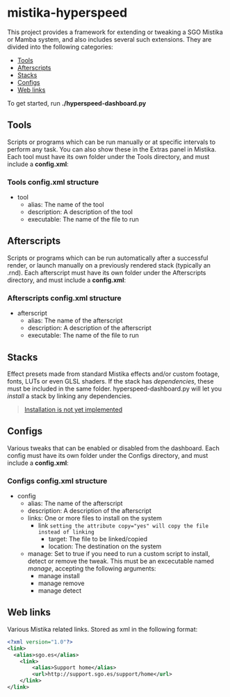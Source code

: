 # mistika-hyperspeed
This project provides a framework for extending or tweaking a SGO Mistika or Mamba system, and also includes several such extensions.
They are divided into the following categories:
* [Tools](#tools)
* [Afterscripts](#afterscripts)
* [Stacks](#stacks)
* [Configs](#configs)
* [Web links](#web-links)

To get started, run **./hyperspeed-dashboard.py**
## Tools
Scripts or programs which can be run manually or at specific intervals to perform any task. You can also show these in the Extras panel in Mistika.
Each tool must have its own folder under the Tools directory, and must include a **config.xml**:
### Tools config.xml structure
* tool
    * alias: The name of the tool
    * description: A description of the tool
    * executable: The name of the file to run

## Afterscripts
Scripts or programs which can be run automatically after a successful render, or launch manually on a previously rendered stack (typically an .rnd).
Each afterscript must have its own folder under the Afterscripts directory, and must include a **config.xml**:
### Afterscripts config.xml structure
* afterscript
    * alias: The name of the afterscript
    * description: A description of the afterscript
    * executable: The name of the file to run

## Stacks
Effect presets made from standard Mistika effects and/or custom footage, fonts, LUTs or even GLSL shaders.
If the stack has *dependencies*, these must be included in the same folder. hyperspeed-dashboard.py will let you *install* a stack by linking any dependencies.
> [Installation is not yet implemented](https://github.com/bovesan/mistika-hyperspeed/issues/5)
## Configs
Various tweaks that can be enabled or disabled from the dashboard.
Each config must have its own folder under the Configs directory, and must include a **config.xml**:
### Configs config.xml structure
* config
    * alias: The name of the afterscript
    * description: A description of the afterscript
    * links: One or more files to install on the system
        * link ```setting the attribute copy="yes" will copy the file instead of linking```
            * target: The file to be linked/copied
            * location: The destination on the system
    * manage: Set to true if you need to run a custom script to install, detect or remove the tweak. This must be an excecutable named *manage*, accepting the following arguments:
        * manage install
        * manage remove
        * manage detect

## Web links
Various Mistika related links.
Stored as xml in the following format:
```xml
<?xml version="1.0"?>
<link>
  <alias>sgo.es</alias>
	<link>
		<alias>Support home</alias>
		<url>http://support.sgo.es/support/home</url>
	</link>
</link>
```
